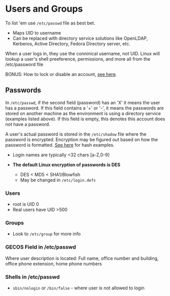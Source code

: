 # Users and Groups

To list 'em use `/etc/passwd` file as best bet.

- Maps UID to username
- Can be replaced with directory service solutions like OpenLDAP, Kerberos, Active Directory, Fedora Directory server, etc.

When a user logs in, they use the conninical username, not UID. Linux will lookup a user's shell preeference, permissions, and more all from the /etc/password file



BONUS: How to lock or disable an account, [see here](https://www.thegeekdiary.com/unix-linux-how-to-lock-or-disable-an-user-account/).

## Passwords

In `/etc/passwd`, if the second field (password) has an 'X' it means the user has a password. If this field contains a '+' or '-', it means the passwords are stored on another machine as the environment is using a directory service (examples listed above). If this field is empty, this denotes this account does not have a password.

A user's actual password is stored in the `/etc/shadow` file where the password is encrypted. Encryption may be figured out based on how the password is formatted. [See here](https://hashcat.net/wiki/doku.php?id=example_hashes) for hash examples.

- Login names are typically <32 chars [a-Z,0-9]

- **The default Linux encryption of passwords is DES**
  - DES < MD5 < SHA1/Blowfish
  - May be changed in `/etc/login.defs`

### Users

- root is UID 0
- Real users have UID >500

### Groups

- Look to `/etc/group` for more info

### GECOS Field in /etc/passwd

Where user description is located: Full name, office number and building, office phone extension, home phone numbers

### Shells in /etc/passwd

- `sbin/nologin` or `/bin/false` - where user is not allowed to login

  

